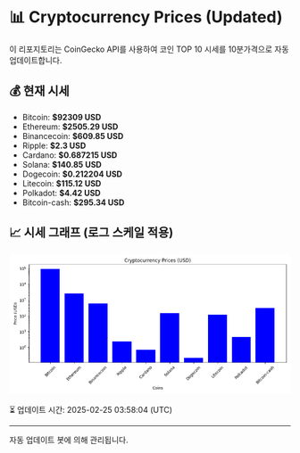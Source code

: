 
# 📊 Cryptocurrency Prices (Updated)

이 리포지토리는 CoinGecko API를 사용하여 코인 TOP 10 시세를 10분가격으로 자동 업데이트합니다.

## 💰 현재 시세
- Bitcoin: **$92309 USD**
- Ethereum: **$2505.29 USD**
- Binancecoin: **$609.85 USD**
- Ripple: **$2.3 USD**
- Cardano: **$0.687215 USD**
- Solana: **$140.85 USD**
- Dogecoin: **$0.212204 USD**
- Litecoin: **$115.12 USD**
- Polkadot: **$4.42 USD**
- Bitcoin-cash: **$295.34 USD**

## 📈 시세 그래프 (로그 스케일 적용)
![Crypto Prices](crypto_prices.png)

⏳ 업데이트 시간: 2025-02-25 03:58:04 (UTC)

---
자동 업데이트 봇에 의해 관리됩니다.
